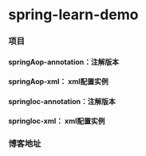 # spring-learn-demo

### 项目
#### springAop-annotation：注解版本
#### springAop-xml：  xml配置实例
#### springIoc-annotation：注解版本
#### springIoc-xml：  xml配置实例

### 博客地址
####
